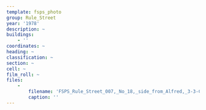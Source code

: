 ```yaml
---
template: fsps_photo
group: Rule_Street
year: '1978'
description: ~
buildings:
    - ''
coordinates: ~
heading: ~
classification: ~
section: ~
cell: ~
film_roll: ~
files:
    -
        filename: 'FSPS_Rule_Street_007,_No_18,_side_from_Alfred,_3-3-C,_1978.png'
        caption: ''
---
```

